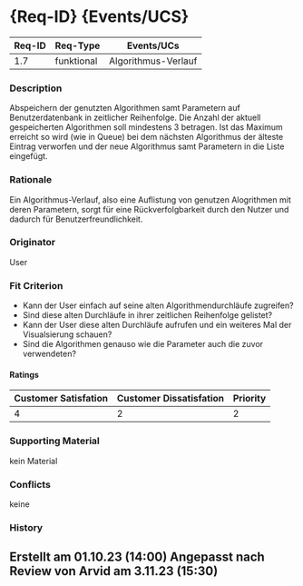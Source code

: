 # {Req-ID} {Events/UCS}

| Req-ID | Req-Type   | Events/UCs          |
|--------|------------|---------------------|
| 1.7    | funktional | Algorithmus-Verlauf | 

### Description
Abspeichern der genutzten Algorithmen samt Parametern auf Benutzerdatenbank in zeitlicher Reihenfolge.
Die Anzahl der aktuell gespeicherten Algorithmen soll mindestens 3 betragen.
Ist das Maximum erreicht so wird (wie in Queue) bei dem nächsten Algorithmus der älteste Eintrag verworfen und der neue Algorithmus samt Parametern in die Liste eingefügt.

### Rationale
Ein Algorithmus-Verlauf, also eine Auflistung von genutzen Alogrithmen mit deren Parametern, sorgt für eine Rückverfolgbarkeit durch den Nutzer und dadurch für Benutzerfreundlichkeit.

### Originator
User

### Fit Criterion
- Kann der User einfach auf seine alten Algorithmendurchläufe zugreifen?
- Sind diese alten Durchläufe in ihrer zeitlichen Reihenfolge gelistet?
- Kann der User diese alten Durchläufe aufrufen und ein weiteres Mal der Visualsierung schauen?
- Sind die Algorithmen genauso wie die Parameter auch die zuvor verwendeten?

#### Ratings
| Customer Satisfation | Customer Dissatisfation | Priority |
|----------------------|-------------------------|----------|
| 4                    | 2                       | 2        |

### Supporting Material
kein Material

### Conflicts
keine

### History
Erstellt am 01.10.23 (14:00)
Angepasst nach Review von Arvid am 3.11.23 (15:30)
---
